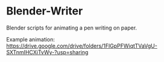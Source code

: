 # Blender-Writer
Blender scripts for animating a pen writing on paper.

Example animation: https://drive.google.com/drive/folders/1FIGpPFWiqtTVaVgU-SXTnmIHCXiTvWy-?usp=sharing
